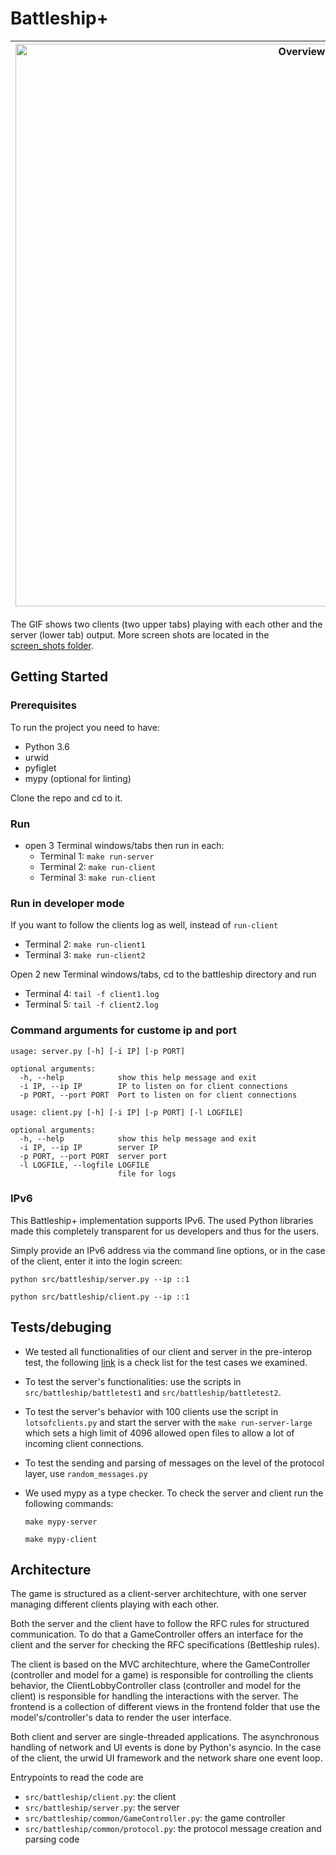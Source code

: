 # Battleship+
|<img src="https://media.giphy.com/media/3o6Mv4JnwwAXOievm0/source.gif" alt="Overview" width="900"/>|
|:-------------------------------------------------------------------------------------------------:|

The GIF shows two clients (two upper tabs) playing with each other and the server (lower tab) output. 
More screen shots are located in the [screen_shots folder](./screen_shots).

## Getting Started
### Prerequisites
To run the project you need to have:

- Python 3.6
- urwid
- pyfiglet
- mypy (optional for linting)

Clone the repo and cd to it.

### Run
- open 3 Terminal windows/tabs then run in each:
	- Terminal 1: `make run-server`
	- Terminal 2: `make run-client`
	- Terminal 3: `make run-client`

### Run in developer mode
If you want to follow the clients log as well, instead of `run-client`
- Terminal 2: `make run-client1`
- Terminal 3: `make run-client2`

Open 2 new Terminal windows/tabs, cd to the battleship directory and run
- Terminal 4: `tail -f client1.log`
- Terminal 5: `tail -f client2.log`

### Command arguments for custome ip and port

```
usage: server.py [-h] [-i IP] [-p PORT]

optional arguments:
  -h, --help            show this help message and exit
  -i IP, --ip IP        IP to listen on for client connections
  -p PORT, --port PORT  Port to listen on for client connections
```

```
usage: client.py [-h] [-i IP] [-p PORT] [-l LOGFILE]

optional arguments:
  -h, --help            show this help message and exit
  -i IP, --ip IP        server IP
  -p PORT, --port PORT  server port
  -l LOGFILE, --logfile LOGFILE
                        file for logs
```

### IPv6

This Battleship+ implementation supports IPv6. The used Python
libraries made this completely transparent for us developers and
thus for the users.

Simply provide an IPv6 address via the command line options, or in the case of the client, enter it into the login screen:

```
python src/battleship/server.py --ip ::1
```

```
python src/battleship/client.py --ip ::1
```

## Tests/debuging

- We tested all functionalities of our client and server in the pre-interop test, 
the following [link](https://amineafia.github.io/Battleship-test-cases/) is a check list for the test cases we examined.

- To test the server's functionalities: use the scripts in `src/battleship/battletest1` and `src/battleship/battletest2`. 

- To test the server's behavior with 100 clients use the script in `lotsofclients.py` and start the server with the `make run-server-large` which sets a high limit of 4096 allowed open files to allow a lot of incoming client connections.

- To test the sending and parsing of messages on the level of the protocol layer, use `random_messages.py`

- We used mypy as a type checker. To check the server and client run the following commands:
	```
	make mypy-server
	```
	```
	make mypy-client
	```

## Architecture
The game is structured as a client-server architechture, with one server managing different clients playing with each other.

Both the server and the client have to follow the RFC rules for structured communication.
To do that a GameController offers an interface for the client and the server for checking the RFC specifications (Bettleship rules).

The client is based on the MVC architechture, where the GameController (controller and model for a game) is responsible for controlling the clients behavior, 
the ClientLobbyController class (controller and model for the client) is responsible for handling the interactions with the server. The frontend is a collection of 
different views in the frontend folder that use the model's/controller's data to render the user interface.

Both client and server are single-threaded applications. The asynchronous handling of network and UI events is done by Python's asyncio.
In the case of the client, the urwid UI framework and the network share one event loop.

Entrypoints to read the code are

- `src/battleship/client.py`: the client
- `src/battleship/server.py`: the server
- `src/battleship/common/GameController.py`: the game controller
- `src/battleship/common/protocol.py`: the protocol message creation and parsing code